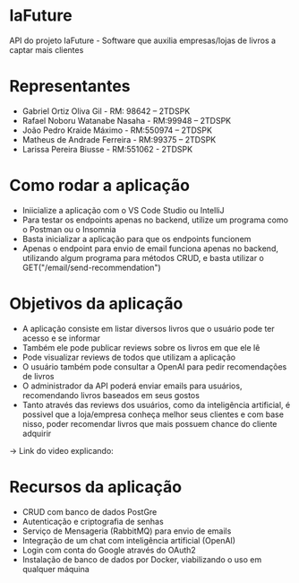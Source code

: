 # IaFuture

API do projeto IaFuture - Software que auxilia empresas/lojas de livros a captar mais clientes

# Representantes 

- Gabriel Ortiz Oliva Gil - RM: 98642 – 2TDSPK
- Rafael Noboru Watanabe Nasaha - RM:99948 – 2TDSPK
- João Pedro Kraide Máximo - RM:550974 – 2TDSPK
- Matheus de Andrade Ferreira - RM:99375 – 2TDSPK
- Larissa Pereira Biusse - RM:551062 - 2TDSPK

# Como rodar a aplicação

- Iniicialize a aplicação com o VS Code Studio ou IntelliJ
- Para testar os endpoints apenas no backend, utilize um programa como o Postman ou o Insomnia
- Basta inicializar a aplicação para que os endpoints funcionem
- Apenas o endpoint para envio de email funciona apenas no backend, utilizando algum programa para métodos CRUD, e basta utilizar o GET("/email/send-recommendation")

# Objetivos da aplicação

- A aplicação consiste em listar diversos livros que o usuário pode ter acesso e se informar
- Também ele pode publicar reviews sobre os livros em que ele lê
- Pode visualizar reviews de todos que utilizam a aplicação
- O usuário também pode consultar a OpenAI para pedir recomendações de livros
- O administrador da API poderá enviar emails para usuários, recomendando livros baseados em seus gostos
- Tanto através das reviews dos usuários, como da inteligência artificial, é possivel que a loja/empresa conheça melhor seus clientes e com base nisso, poder recomendar livros que mais possuem chance do cliente adquirir

-> Link do video explicando: 

# Recursos da aplicação

- CRUD com banco de dados PostGre
- Autenticação e criptografia de senhas
- Serviço de Mensageria (RabbitMQ) para envio de emails
- Integração de um chat com inteligência artificial (OpenAI)
- Login com conta do Google através do OAuth2
- Instalação de banco de dados por Docker, viabilizando o uso em qualquer máquina




